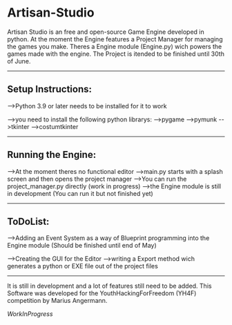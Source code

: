 # Artisan-Studio

Artisan Studio is an free and open-source Game Engine developed in python.
At the moment the Engine features a Project Manager for managing the games you make.
Theres a Engine module (Engine.py) wich powers the games made with the engine.
The Project is itended to be finished until 30th of June.
_______________________________________________________________________________________

Setup Instructions:
-------------------

-->Python 3.9 or later needs to be installed for it to work

-->you need to install the following python librarys:
   -->pygame
   -->pymunk
   -->tkinter
   -->costumtkinter

________________________________________________________________________________________


Running the Engine:
-------------------

-->At the moment theres no functional editor
-->main.py starts with a splash screen and then opens the project manager
-->You can run the project_manager.py directly (work in progress)
-->the Engine module is still in development (You can run it but not finished yet)



________________________________________________________________________________________

ToDoList:
---------

-->Adding an Event System as a way of Blueprint programming into the Engine module
(Should be finished until end of May)


-->Creating the GUI for the Editor
-->writing a Export method wich generates a python or EXE file out of the project files


________________________________________________________________________________________

It is still in development and a lot of features still need to be added.
This Software was developed for the YouthHackingForFreedom (YH4F) competition by Marius Angermann.

*WorkInProgress*

